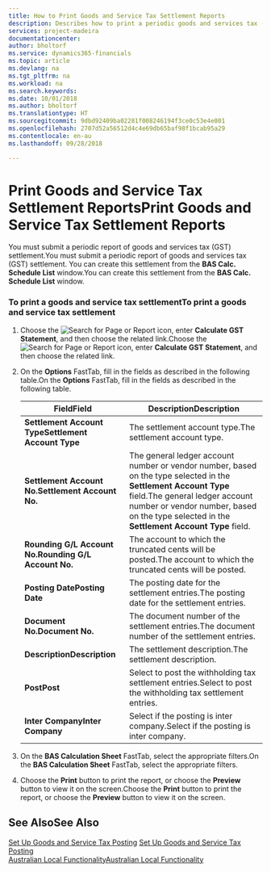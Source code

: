 ```yaml
---
title: How to Print Goods and Service Tax Settlement Reports
description: Describes how to print a periodic goods and services tax (GST) settlement.
services: project-madeira
documentationcenter: 
author: bholtorf
ms.service: dynamics365-financials
ms.topic: article
ms.devlang: na
ms.tgt_pltfrm: na
ms.workload: na
ms.search.keywords: 
ms.date: 10/01/2018
ms.author: bholtorf
ms.translationtype: HT
ms.sourcegitcommit: 9dbd92409ba02281f008246194f3ce0c53e4e001
ms.openlocfilehash: 2707d52a56512d4c4e69db65baf98f1bcab95a29
ms.contentlocale: en-au
ms.lasthandoff: 09/28/2018

---
```

# <a name="print-goods-and-service-tax-settlement-reports"></a><span data-ttu-id="0482d-103">Print Goods and Service Tax Settlement Reports</span><span class="sxs-lookup"><span data-stu-id="0482d-103">Print Goods and Service Tax Settlement Reports</span></span>
<span data-ttu-id="0482d-104">You must submit a periodic report of goods and services tax (GST) settlement.</span><span class="sxs-lookup"><span data-stu-id="0482d-104">You must submit a periodic report of goods and services tax (GST) settlement.</span></span> <span data-ttu-id="0482d-105">You can create this settlement from the **BAS Calc. Schedule List** window.</span><span class="sxs-lookup"><span data-stu-id="0482d-105">You can create this settlement from the **BAS Calc. Schedule List** window.</span></span>  

### <a name="to-print-a-goods-and-service-tax-settlement"></a><span data-ttu-id="0482d-106">To print a goods and service tax settlement</span><span class="sxs-lookup"><span data-stu-id="0482d-106">To print a goods and service tax settlement</span></span>  
1.  <span data-ttu-id="0482d-107">Choose the ![Search for Page or Report](../../media/ui-search/search_small.png "Search for Page or Report icon") icon, enter **Calculate GST Statement**, and then choose the related link.</span><span class="sxs-lookup"><span data-stu-id="0482d-107">Choose the ![Search for Page or Report](../../media/ui-search/search_small.png "Search for Page or Report icon") icon, enter **Calculate GST Statement**, and then choose the related link.</span></span>  
2. <span data-ttu-id="0482d-108">On the **Options** FastTab, fill in the fields as described in the following table.</span><span class="sxs-lookup"><span data-stu-id="0482d-108">On the **Options** FastTab, fill in the fields as described in the following table.</span></span>  

    |<span data-ttu-id="0482d-109">Field</span><span class="sxs-lookup"><span data-stu-id="0482d-109">Field</span></span>|<span data-ttu-id="0482d-110">Description</span><span class="sxs-lookup"><span data-stu-id="0482d-110">Description</span></span>|  
    |---------------------------------|---------------------------------------|  
    |<span data-ttu-id="0482d-111">**Settlement Account Type**</span><span class="sxs-lookup"><span data-stu-id="0482d-111">**Settlement Account Type**</span></span>|<span data-ttu-id="0482d-112">The settlement account type.</span><span class="sxs-lookup"><span data-stu-id="0482d-112">The settlement account type.</span></span>|  
    |<span data-ttu-id="0482d-113">**Settlement Account No.**</span><span class="sxs-lookup"><span data-stu-id="0482d-113">**Settlement Account No.**</span></span>|<span data-ttu-id="0482d-114">The general ledger account number or vendor number, based on the type selected in the **Settlement Account Type** field.</span><span class="sxs-lookup"><span data-stu-id="0482d-114">The general ledger account number or vendor number, based on the type selected in the **Settlement Account Type** field.</span></span>|  
    |<span data-ttu-id="0482d-115">**Rounding G/L Account No.**</span><span class="sxs-lookup"><span data-stu-id="0482d-115">**Rounding G/L Account No.**</span></span>|<span data-ttu-id="0482d-116">The account to which the truncated cents will be posted.</span><span class="sxs-lookup"><span data-stu-id="0482d-116">The account to which the truncated cents will be posted.</span></span>|  
    |<span data-ttu-id="0482d-117">**Posting Date**</span><span class="sxs-lookup"><span data-stu-id="0482d-117">**Posting Date**</span></span>|<span data-ttu-id="0482d-118">The posting date for the settlement entries.</span><span class="sxs-lookup"><span data-stu-id="0482d-118">The posting date for the settlement entries.</span></span>|  
    |<span data-ttu-id="0482d-119">**Document No.**</span><span class="sxs-lookup"><span data-stu-id="0482d-119">**Document No.**</span></span>|<span data-ttu-id="0482d-120">The document number of the settlement entries.</span><span class="sxs-lookup"><span data-stu-id="0482d-120">The document number of the settlement entries.</span></span>|  
    |<span data-ttu-id="0482d-121">**Description**</span><span class="sxs-lookup"><span data-stu-id="0482d-121">**Description**</span></span>|<span data-ttu-id="0482d-122">The settlement description.</span><span class="sxs-lookup"><span data-stu-id="0482d-122">The settlement description.</span></span>|  
    |<span data-ttu-id="0482d-123">**Post**</span><span class="sxs-lookup"><span data-stu-id="0482d-123">**Post**</span></span>|<span data-ttu-id="0482d-124">Select to post the withholding tax settlement entries.</span><span class="sxs-lookup"><span data-stu-id="0482d-124">Select to post the withholding tax settlement entries.</span></span>|  
    |<span data-ttu-id="0482d-125">**Inter Company**</span><span class="sxs-lookup"><span data-stu-id="0482d-125">**Inter Company**</span></span>|<span data-ttu-id="0482d-126">Select if the posting is inter company.</span><span class="sxs-lookup"><span data-stu-id="0482d-126">Select if the posting is inter company.</span></span>|  

3. <span data-ttu-id="0482d-127">On the **BAS Calculation Sheet** FastTab, select the appropriate filters.</span><span class="sxs-lookup"><span data-stu-id="0482d-127">On the **BAS Calculation Sheet** FastTab, select the appropriate filters.</span></span>  
4. <span data-ttu-id="0482d-128">Choose the **Print** button to print the report, or choose the **Preview** button to view it on the screen.</span><span class="sxs-lookup"><span data-stu-id="0482d-128">Choose the **Print** button to print the report, or choose the **Preview** button to view it on the screen.</span></span>  

## <a name="see-also"></a><span data-ttu-id="0482d-129">See Also</span><span class="sxs-lookup"><span data-stu-id="0482d-129">See Also</span></span>  
<span data-ttu-id="0482d-130">[Set Up Goods and Service Tax Posting](how-to-set-up-goods-and-service-tax-posting.md) </span><span class="sxs-lookup"><span data-stu-id="0482d-130">[Set Up Goods and Service Tax Posting](how-to-set-up-goods-and-service-tax-posting.md) </span></span>  
[<span data-ttu-id="0482d-131">Australian Local Functionality</span><span class="sxs-lookup"><span data-stu-id="0482d-131">Australian Local Functionality</span></span>](australia-local-functionality.md)  

